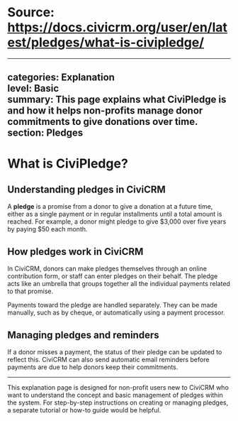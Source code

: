 # Source: https://docs.civicrm.org/user/en/latest/pledges/what-is-civipledge/

---
categories: Explanation  
level: Basic  
summary: This page explains what CiviPledge is and how it helps non-profits manage donor commitments to give donations over time.  
section: Pledges  
---

# What is CiviPledge?

## Understanding pledges in CiviCRM

A **pledge** is a promise from a donor to give a donation at a future time, either as a single payment or in regular installments until a total amount is reached. For example, a donor might pledge to give $3,000 over five years by paying $50 each month.

## How pledges work in CiviCRM

In CiviCRM, donors can make pledges themselves through an online contribution form, or staff can enter pledges on their behalf. The pledge acts like an umbrella that groups together all the individual payments related to that promise.

Payments toward the pledge are handled separately. They can be made manually, such as by cheque, or automatically using a payment processor.

## Managing pledges and reminders

If a donor misses a payment, the status of their pledge can be updated to reflect this. CiviCRM can also send automatic email reminders before payments are due to help donors keep their commitments.

---

This explanation page is designed for non-profit users new to CiviCRM who want to understand the concept and basic management of pledges within the system. For step-by-step instructions on creating or managing pledges, a separate tutorial or how-to guide would be helpful.
